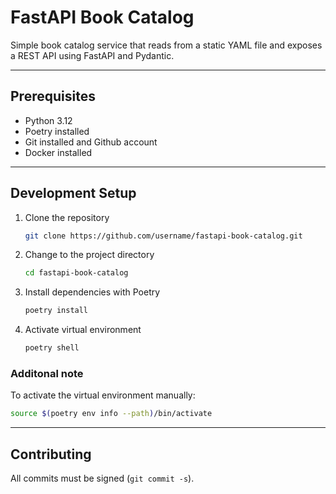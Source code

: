 # FastAPI Book Catalog

Simple book catalog service that reads from a static YAML file and exposes a REST API using FastAPI and Pydantic.

---

## Prerequisites

* Python 3.12
* Poetry installed
* Git installed and Github account
* Docker installed

---

## Development Setup

1. Clone the repository

   ```bash
   git clone https://github.com/username/fastapi-book-catalog.git
   ```

2. Change to the project directory

   ```bash
   cd fastapi-book-catalog
   ```

3. Install dependencies with Poetry

   ```bash
   poetry install
   ```

4. Activate virtual environment

   ```bash
   poetry shell
   ```

### Additonal note

To activate the virtual environment manually:

```bash
source $(poetry env info --path)/bin/activate
```

---

## Contributing

All commits must be signed (`git commit -s`).
